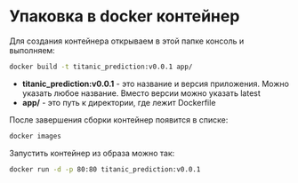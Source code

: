 # Упаковка в docker контейнер

Для создания контейнера открываем в этой папке консоль и выполняем:

```bash
docker build -t titanic_prediction:v0.0.1 app/
```

- **titanic_prediction:v0.0.1** - это название и версия приложения. Можно указать любое название. Вместо версии можно указать latest 
- **app/** - это путь к директории, где лежит Dockerfile

После завершения сборки контейнер появится в списке:

```bash
docker images
```

Запустить контейнер из образа можно так:

```bash
docker run -d -p 80:80 titanic_prediction:v0.0.1
```
